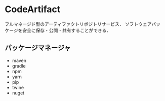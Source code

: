 # CodeArtifact

フルマネージド型のアーティファクトリポジトリサービス．
ソフトウェアパッケージを安全に保存・公開・共有することができる．

## パッケージマネージャ
- maven
- gradle
- npm
- yarn
- pip
- twine
- nuget

